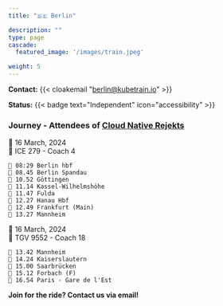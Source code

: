 ```yaml
---
title: "🇩🇪 Berlin"

description: ""
type: page
cascade:
  featured_image: '/images/train.jpeg'

weight: 5
---
```


**Contact:** {{< cloakemail "berlin@kubetrain.io" >}}

**Status:** {{< badge text="Independent" icon="accessibility" >}}

### Journey - Attendees of [Cloud Native Rejekts](https://cloud-native.rejekts.io/)

📅 16 March, 2024  
🚂 ICE 279 - Coach 4

```
🚂 08:29 Berlin hbf
🚏 08.45 Berlin Spandau
🚏 10.52 Göttingen
🚏 11.14 Kassel-Wilhelmshöhe
🚏 11.47 Fulda
🚏 12.27 Hanau Hbf
🚏 12.49 Frankfurt (Main)
🚉 13.27 Mannheim
```

📅 16 March, 2024  
🚂 TGV 9552 - Coach 18

```
🚂 13.42 Mannheim
🚏 14.24 Kaiserslautern
🚏 15.00 Saarbrücken
🚏 15.12 Forbach (F)
🚉 16.54 Paris - Gare de l'Est
```

**Join for the ride? Contact us via email!**

<!--more-->
